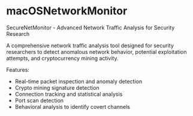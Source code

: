 # macOSNetworkMonitor
SecureNetMonitor - Advanced Network Traffic Analysis for Security Research

A comprehensive network traffic analysis tool designed for security researchers
to detect anomalous network behavior, potential exploitation attempts, and
cryptocurrency mining activity.

Features:
- Real-time packet inspection and anomaly detection
- Crypto mining signature detection
- Connection tracking and statistical analysis
- Port scan detection
- Behavioral analysis to identify covert channels

